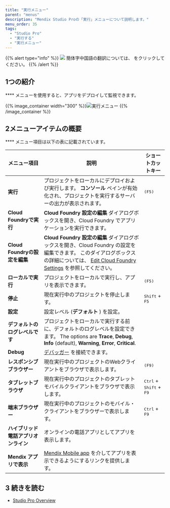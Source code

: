 ```yaml
---
title: "実行メニュー"
parent: "menus"
description: "Mendix Studio Proの「実行」メニューについて説明します。"
menu_order: 35
tags:
  - "Studio Pro"
  - "実行する"
  - "実行メニュー"
---
```


{{% alert type="info" %}}
<img src="attachments/chinese-translation/china.png" style="display: inline-block; margin: 0" /> 簡体字中国語の翻訳については、 [<unk> <unk> <unk>](https://cdn.mendix.tencent-cloud.com/documentation/refguide8/run-menu.pdf) をクリックしてください。
{{% /alert %}}

## 1つの紹介

**** メニューを使用すると、アプリをデプロイして監視できます。

{{% image_container width="300" %}}![実行メニュー](attachments/run-menu/run-menu.png)
{{% /image_container %}}

## 2メニューアイテムの概要

**** メニュー項目は以下の表に記載されています。

| メニュー項目                  | 説明                                                                                                                                                               | ショートカットキー                                          |
| ----------------------- | ---------------------------------------------------------------------------------------------------------------------------------------------------------------- | -------------------------------------------------- |
| **実行**                  | プロジェクトをローカルにデプロイおよび実行します。 **コンソール** ペインが有効化され、プロジェクトを実行するサーバーの出力が表示されます。                                                                                         | <kbd>(F5)</kbd>                                    |
| **Cloud Foundryで実行**    | **Cloud Foundry 設定の編集** ダイアログボックスを開き、Cloud Foundry でアプリケーションを実行できます。                                                                                             |                                                    |
| **Cloud Foundryの設定を編集** | **Cloud Foundry 設定の編集** ダイアログボックスを開き、Cloud Foundry の設定を編集できます。 このダイアログボックスの詳細については、 [Edit Cloud Foundry Settings](edit-cloud-foundry-settings-dialog) を参照してください。 |                                                    |
| **ローカルで実行**             | プロジェクトをローカルで実行し、アプリを表示できます。                                                                                                                                      | <kbd>(F5)</kbd>                                    |
| **停止**                  | 現在実行中のプロジェクトを停止します。                                                                                                                                              | <kbd>Shift</kbd> + <kbd>F5</kbd>                   |
| **設定**                  | 設定レベル (**デフォルト** ) を設定。                                                                                                                                          |                                                    |
| **デフォルトのログレベルです**       | プロジェクトをローカルで実行する前に、デフォルトのログレベルを設定できます。 The options are **Trace**, **Debug**, **Info** (default), **Warning**, **Error**, **Critical**.                           |                                                    |
| **Debug**               | [デバッガー](view-menu#debugger) を接続できます。                                                                                                                             |                                                    |
| **レスポンシブブラウザー**         | 現在実行中のプロジェクトのWebクライアントをブラウザで表示します。                                                                                                                               | <kbd>(F9)</kbd>                                    |
| **タブレットブラウザ**           | 現在実行中のプロジェクトのタブレットモバイルクライアントをブラウザで表示します。                                                                                                                         | <kbd>Ctrl</kbd> + <kbd>Shift</kbd> + <kbd>F9</kbd> |
| **端末ブラウザー**             | 現在実行中のプロジェクトのモバイル・クライアントをブラウザーで表示します。                                                                                                                            | <kbd>Ctrl</kbd> + <kbd>F9</kbd>                    |
| **ハイブリッド電話アプリオンライン**    | オンラインの電話アプリとしてアプリを表示します。                                                                                                                                         |                                                    |
| **Mendix アプリで表示**       | [Mendix Mobile app](getting-the-mendix-app) を介してアプリを表示できるようにするリンクを提供します。                                                                                         |                                                    |

## 3 続きを読む

* [Studio Pro Overview](studio-pro-overview)

